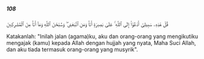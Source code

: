 ##### 108

<span class="ayah">قُلْ هَٰذِهِۦ سَبِيلِىٓ أَدْعُوٓا۟ إِلَى ٱللَّهِ ۚ عَلَىٰ بَصِيرَةٍ أَنَا۠ وَمَنِ ٱتَّبَعَنِى ۖ وَسُبْحَٰنَ ٱللَّهِ وَمَآ أَنَا۠ مِنَ ٱلْمُشْرِكِينَ</span>

<span class="ayah_translation">Katakanlah: "Inilah jalan (agama)ku, aku dan orang-orang yang mengikutiku mengajak (kamu) kepada Allah dengan hujjah yang nyata, Maha Suci Allah, dan aku tiada termasuk orang-orang yang musyrik".</span>
